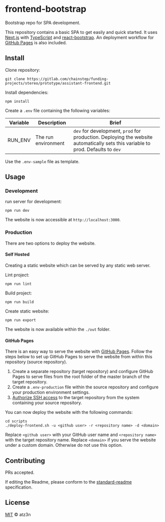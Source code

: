# frontend-bootstrap

Bootstrap repo for SPA development.

This repository contains a basic SPA to get easily and quick started. It uses [Next.js](https://nextjs.org) with [TypeScript](https://www.typescriptlang.org) and [react-bootstrap](https://react-bootstrap.github.io). An deployment workflow for [GitHub Pages](https://pages.github.com) is also included.

## Install

Clone repository:

````
git clone https://gitlab.com/chainstep/funding-projects/stereo/prototype/assistant-frontend.git
````


Install dependencies:

````
npm install
````


Create a `.env` file containing the following variables:

| Variable            | Description                                                                                                                                          | Brief                                                                                                                        |
|---------------------|------------------------------------------------------------------------------------------------------------------------------------------------------|-----------------------------------------------------------------------------------------------------------------------------|
| RUN_ENV             | The run environment                                                                                                                                  | `dev` for development, `prod` for production. Deploying the website automatically sets this variable to prod. Defaults to `dev` |                                                                                                         |


Use the `.env-sample` file as template.


## Usage


### Development

run server for development:

````
npm run dev
````

The website is now accessible at `http://localhost:3000`.


### Production

There are two options to deploy the website.


#### Self Hosted

Creating a static website which can be served by any static web server.

Lint project:

````
npm run lint
````


Build project:

````
npm run build
````


Create static website:

````
npm run export
````


The website is now available within the `./out` folder.


#### GitHub Pages

There is an easy way to serve the website with [GitHub Pages](https://pages.github.com). Follow the steps below to set up GitHub Pages to serve the website from within this repository (source repository).

1. Create a separate repository (target repository) and configure GitHub Pages to serve files from the root folder of the master branch of the target repository.
2. Create a `.env-production` file within the source repository and configure your production environment settings.
3. [Authorize SSH access](https://docs.github.com/en/github/authenticating-to-github/adding-a-new-ssh-key-to-your-github-account) to the target repository from the system containing your source repository.

You can now deploy the website with the following commands:

````
cd scripts
./deploy-frontend.sh -u <github user> -r <repository name> -d <domain>
````

Replace `<github user>` with your GitHub user name and `<repository name>` with the target repository name. Replace `<domain>` if you serve the website under a custom domain. Otherwise do not use this option.


## Contributing
PRs accepted.

If editing the Readme, please conform to the [standard-readme](https://github.com/RichardLitt/standard-readme) specification.

## License
[MIT](./LICENSE) © atz3n